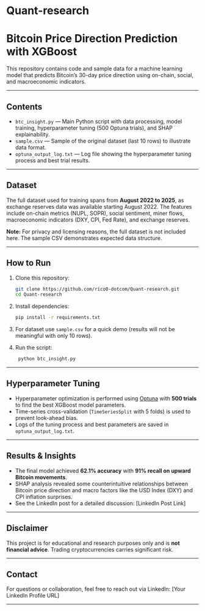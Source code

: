 # Quant-research
# Bitcoin Price Direction Prediction with XGBoost

This repository contains code and sample data for a machine learning model that predicts Bitcoin’s 30-day price direction using on-chain, social, and macroeconomic indicators.

---

## Contents

- `btc_insight.py` — Main Python script with data processing, model training, hyperparameter tuning (500 Optuna trials), and SHAP explainability.  
- `sample.csv` — Sample of the original dataset (last 10 rows) to illustrate data format.  
- `optuna_output_log.txt` — Log file showing the hyperparameter tuning process and best trial results.

---

## Dataset

The full dataset used for training spans from **August 2022 to 2025**, as exchange reserves data was available starting August 2022. The features include on-chain metrics (NUPL, SOPR), social sentiment, miner flows, macroeconomic indicators (DXY, CPI, Fed Rate), and exchange reserves.

**Note:** For privacy and licensing reasons, the full dataset is not included here. The sample CSV demonstrates expected data structure.

---

## How to Run

1. Clone this repository:
    ```bash
    git clone https://github.com/rico0-dotcom/Quant-research.git
    cd Quant-research
    ```

2. Install dependencies:
    ```bash
    pip install -r requirements.txt
    ```

3. For dataset use `sample.csv` for a quick demo (results will not be meaningful with only 10 rows).

4. Run the script:
   ```bash
    python btc_insight.py
    ```

---

## Hyperparameter Tuning

- Hyperparameter optimization is performed using [Optuna](https://optuna.org/) with **500 trials** to find the best XGBoost model parameters.  
- Time-series cross-validation (`TimeSeriesSplit` with 5 folds) is used to prevent look-ahead bias.  
- Logs of the tuning process and best parameters are saved in `optuna_output_log.txt`.

---

## Results & Insights

- The final model achieved **62.1% accuracy** with **91% recall on upward Bitcoin movements**.  
- SHAP analysis revealed some counterintuitive relationships between Bitcoin price direction and macro factors like the USD Index (DXY) and CPI inflation surprises.  
- See the LinkedIn post for a detailed discussion: [LinkedIn Post Link]

---

## Disclaimer

This project is for educational and research purposes only and is **not financial advice**. Trading cryptocurrencies carries significant risk.

---

## Contact

For questions or collaboration, feel free to reach out via LinkedIn: [Your LinkedIn Profile URL]

---


